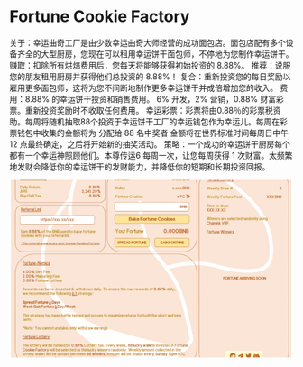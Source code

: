# Fortune Cookie Factory

关于：幸运曲奇工厂是由少数幸运曲奇大师经营的成功面包店。面包店配有多个设备齐全的大型厨房，您现在可以租用幸运饼干面包师，不停地为您制作幸运饼干。
赚取：扣除所有烘焙费用后，您每天将能够获得初始投资的 8.88%。
推荐：说服您的朋友租用厨房并获得他们总投资的 8.88%！
复合：重新投资您的每日奖励以雇用更多面包师，这将为您不间断地制作更多幸运饼干并成倍增加您的收入。
费用：8.88% 的幸运饼干投资和销售费用。 6% 开发，2% 营销，0.88% 财富彩票。重新投资奖励时不收取任何费用。
幸运彩票：彩票将由0.88％的彩票税资助。每周将随机抽取88个投资于幸运饼干工厂的幸运钱包作为幸运儿。每周在彩票钱包中收集的金额将为
分配给 88 名中奖者 金额将在世界标准时间每周日中午 12 点最终确定，之后将开始新的抽奖活动。
策略：一个成功的幸运饼干厨房每个都有一个幸运神照顾他们。本尊传运6
每周一次，让您每周获得 1 次财富。太频繁地发财会降低你的幸运饼干的发财能力，并降低你的短期和长期投资回报。

![fortunecookiefactory-dapp-high-risk-bsc-image1-500x315_29a195a87b7a8f066c2d5fdbbdd2418c](fortunecookiefactory-dapp-high-risk-bsc-image1-500x315_29a195a87b7a8f066c2d5fdbbdd2418c.png)
